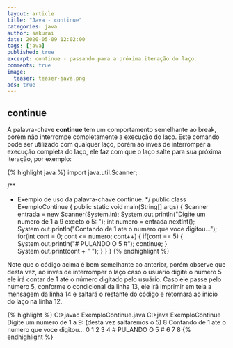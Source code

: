 ```yaml
---
layout: article
title: "Java - continue"
categories: java
author: sakurai
date: 2020-05-09 12:02:00
tags: [java]
published: true
excerpt: continue - passando para a próxima iteração do laço.
comments: true
image:
  teaser: teaser-java.png
ads: true
---
```


## continue 

A palavra-chave **continue** tem um comportamento semelhante ao break, porém não interrompe completamente a execução do laço. Este comando pode ser utilizado com qualquer laço, porém ao invés de interromper a execução completa do laço, ele faz com que o laço salte para sua próxima iteração, por exemplo:

{% highlight java %}
import java.util.Scanner;

/**
 * Exemplo de uso da palavra-chave continue.
 */
public class ExemploContinue {
  public static void main(String[] args) {
    Scanner entrada = new Scanner(System.in);
    System.out.println("Digite um numero de 1 a 9 exceto o 5: ");
    int numero = entrada.nextInt();
    System.out.println("Contando de 1 ate o numero que voce digitou…");
    for(int cont = 0; cont <= numero; cont++) {
      if(cont == 5) {
        System.out.println("# PULANDO O 5 #");
        continue;
      }
      System.out.print(cont + " ");
    }
  }
}
{% endhighlight %}

Note que o código acima é bem semelhante ao anterior, porém observe que desta vez, ao invés de interromper o laço caso o usuário digite o número 5 ele irá contar de 1 até o número digitado pelo usuário. Caso ele passe pelo número 5, conforme o condicional da linha 13, ele irá imprimir em tela a mensagem da linha 14 e saltará o restante do código e retornará ao início do laço na linha 12. 

{% highlight %}
C:\>javac ExemploContinue.java
C:\>java ExemploContinue
Digite um numero de 1 a 9: (desta vez saltaremos o 5)
8
Contando de 1 ate o numero que voce digitou...
0 1 2 3 4 # PULANDO O 5 #
6 7 8
{% endhighlight %}